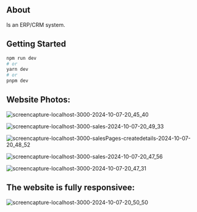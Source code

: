 ## About 
Is an ERP/CRM system.

## Getting Started

```bash
npm run dev
# or
yarn dev
# or
pnpm dev
```

## Website Photos:

![screencapture-localhost-3000-2024-10-07-20_45_40](https://github.com/user-attachments/assets/e0af4efa-5eb2-4b26-9fc6-55f9596d4b44)

![screencapture-localhost-3000-sales-2024-10-07-20_49_33](https://github.com/user-attachments/assets/58f60f03-4add-499f-b4af-7ddbde217105)

![screencapture-localhost-3000-salesPages-createdetails-2024-10-07-20_48_52](https://github.com/user-attachments/assets/ea44866d-c04f-4168-b73c-7c76b6175865)

![screencapture-localhost-3000-sales-2024-10-07-20_47_56](https://github.com/user-attachments/assets/2512d8ec-97ef-4deb-a760-070b7f463fea)

![screencapture-localhost-3000-2024-10-07-20_47_31](https://github.com/user-attachments/assets/10b94bad-436d-4636-9130-fffd42513bf8)

## The website is fully responsivee:

![screencapture-localhost-3000-2024-10-07-20_50_50](https://github.com/user-attachments/assets/3c337bd4-a207-47d4-a6e2-963585892030)
